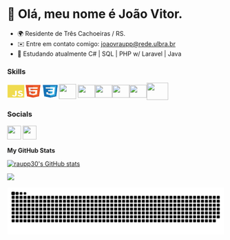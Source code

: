 
👋 Olá, meu nome é João Vitor.
===================================

* 🌍  Residente de Três Cachoeiras / RS.
* ✉️  Entre em contato comigo: [joaovraupp@rede.ulbra.br](mailto:joaovraupp@rede.ulbra.br)
* 🧠  Estudando atualmente C# | SQL | PHP w/ Laravel | Java  

### Skills
  <img align="center" alt="" height="30" width="40" src="https://raw.githubusercontent.com/devicons/devicon/master/icons/javascript/javascript-plain.svg"><img align="center" alt="" height="30" width="40" src="https://raw.githubusercontent.com/devicons/devicon/master/icons/html5/html5-original.svg"><img align="center" alt="" height="30" width="40" src="https://raw.githubusercontent.com/devicons/devicon/master/icons/css3/css3-original.svg"><img align="center" alt="" height="35" width="40" src="https://cdn.jsdelivr.net/gh/devicons/devicon/icons/bootstrap/bootstrap-original.svg" />       <img align="center" alt="" height="30" width="40" src="https://cdn.jsdelivr.net/gh/devicons/devicon/icons/c/c-original.svg" /><img align="center" alt="" height="30" width="40" src="https://cdn.jsdelivr.net/gh/devicons/devicon/icons/docker/docker-original.svg" /><img align="center" alt="" height="30" width="40" src="https://cdn.jsdelivr.net/gh/devicons/devicon/icons/jquery/jquery-plain-wordmark.svg" /><img align="center" alt="" height="30" width="40" src="https://cdn.jsdelivr.net/gh/devicons/devicon/icons/mysql/mysql-original-wordmark.svg" /><img align="center" alt="" height="40" width="50" src="https://cdn.jsdelivr.net/gh/devicons/devicon/icons/php/php-original.svg" />
</div>

### Socials
  <a href="http://www.instagram.com/raupp30" target="_blank" rel="noreferrer"><img src="https://raw.githubusercontent.com/danielcranney/readme-generator/main/public/icons/socials/instagram.svg" width="32" height="32" /></a> 
  <a href="https://www.linkedin.com/in/raupp30" target="_blank" rel="noreferrer"><img src="https://raw.githubusercontent.com/danielcranney/readme-generator/main/public/icons/socials/linkedin.svg" width="32" height="32" /></a>


<b>My GitHub Stats</b>

<a href="http://www.github.com/raupp30"><img src="https://github-readme-stats.vercel.app/api?username=raupp30&show_icons=true&hide=&count_private=true&title_color=ef4444&text_color=ffffff&icon_color=ef4444&bg_color=1c1917&hide_border=true&show_icons=true" alt="raupp30's GitHub stats" /></a>

<a href="http://www.github.com/raupp30"><img src="https://github-readme-streak-stats.herokuapp.com/?user=raupp30&stroke=ffffff&background=1c1917&ring=ef4444&fire=ef4444&currStreakNum=ffffff&currStreakLabel=ef4444&sideNums=ffffff&sideLabels=ffffff&dates=ffffff&hide_border=true" /></a>

![](https://github.com/Platane/snk/raw/output/github-contribution-grid-snake.svg)
